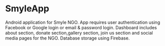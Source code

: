 # SmyleApp
Android application for Smyle NGO. 
App requires user authentication using Facebook or Google login or email & password login.
Dashboard includes about section, donate section,gallery section, join us section and social media pages for the NGO.
Database storage using Firebase.
